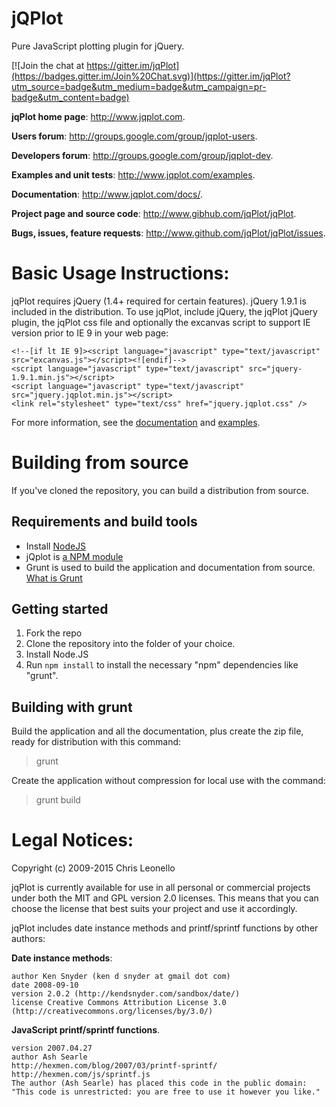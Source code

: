 jQPlot
======
Pure JavaScript plotting plugin for jQuery.

[![Join the chat at https://gitter.im/jqPlot](https://badges.gitter.im/Join%20Chat.svg)](https://gitter.im/jqPlot?utm_source=badge&utm_medium=badge&utm_campaign=pr-badge&utm_content=badge)

**jqPlot home page**: http://www.jqplot.com.

**Users forum**: http://groups.google.com/group/jqplot-users.

**Developers forum**: http://groups.google.com/group/jqplot-dev.

**Examples and unit tests**: http://www.jqplot.com/examples.

**Documentation**: http://www.jqplot.com/docs/.

**Project page and source code**: http://www.gibhub.com/jqPlot/jqPlot.

**Bugs, issues, feature requests**: http://www.github.com/jqPlot/jqPlot/issues.

# Basic Usage Instructions:

jqPlot requires jQuery (1.4+ required for certain features). jQuery 1.9.1 is included in the distribution.  To use jqPlot, include jQuery, the jqPlot jQuery plugin, the jqPlot css file and optionally the excanvas script to support IE version prior to IE 9 in your web page:

    <!--[if lt IE 9]><script language="javascript" type="text/javascript" src="excanvas.js"></script><![endif]-->
    <script language="javascript" type="text/javascript" src="jquery-1.9.1.min.js"></script>
    <script language="javascript" type="text/javascript" src="jquery.jqplot.min.js"></script>
    <link rel="stylesheet" type="text/css" href="jquery.jqplot.css" />

For more information, see the [documentation](http://www.jqplot.com/docs) and [examples](http://www.jqplot.com/examples).

# Building from source

If you've cloned the repository, you can build a distribution from source.

## Requirements and build tools

- Install [NodeJS](https://nodejs.org/en/download/)
- jQplot is [a NPM module](https://docs.npmjs.com/getting-started/what-is-npm)
- Grunt is used to build the application and documentation from source. [What is Grunt](http://gruntjs.com/getting-started)

## Getting started

1. Fork the repo
2. Clone the repository into the folder of your choice.
3. Install Node.JS
4. Run `npm install` to install the necessary "npm" dependencies like "grunt".

## Building with grunt

Build the application and all the documentation, plus create the zip file, ready for distribution with this command:

> grunt

Create the application without compression for local use with the command:

> grunt build

# Legal Notices:

Copyright (c) 2009-2015 Chris Leonello

jqPlot is currently available for use in all personal or commercial projects 
under both the MIT and GPL version 2.0 licenses. This means that you can 
choose the license that best suits your project and use it accordingly. 

jqPlot includes date instance methods and printf/sprintf functions by other authors:

**Date instance methods**:

    author Ken Snyder (ken d snyder at gmail dot com)
    date 2008-09-10
    version 2.0.2 (http://kendsnyder.com/sandbox/date/)     
    license Creative Commons Attribution License 3.0 (http://creativecommons.org/licenses/by/3.0/)

**JavaScript printf/sprintf functions**.

    version 2007.04.27
    author Ash Searle
    http://hexmen.com/blog/2007/03/printf-sprintf/
    http://hexmen.com/js/sprintf.js
    The author (Ash Searle) has placed this code in the public domain:
    "This code is unrestricted: you are free to use it however you like."

